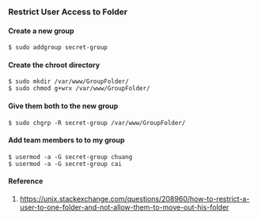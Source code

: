 ### Restrict User Access to Folder 

#### Create a new group
`$ sudo addgroup secret-group`

#### Create the chroot directory
`$ sudo mkdir /var/www/GroupFolder/`
<br>
`$ sudo chmod g+wrx /var/www/GroupFolder/`

#### Give them both to the new group
`$ sudo chgrp -R secret-group /var/www/GroupFolder/`
#### Add team members to to my group
`$ usermod -a -G secret-group chuang`
<br>
`$ usermod -a -G secret-group cai`
#### Reference
1. https://unix.stackexchange.com/questions/208960/how-to-restrict-a-user-to-one-folder-and-not-allow-them-to-move-out-his-folder
